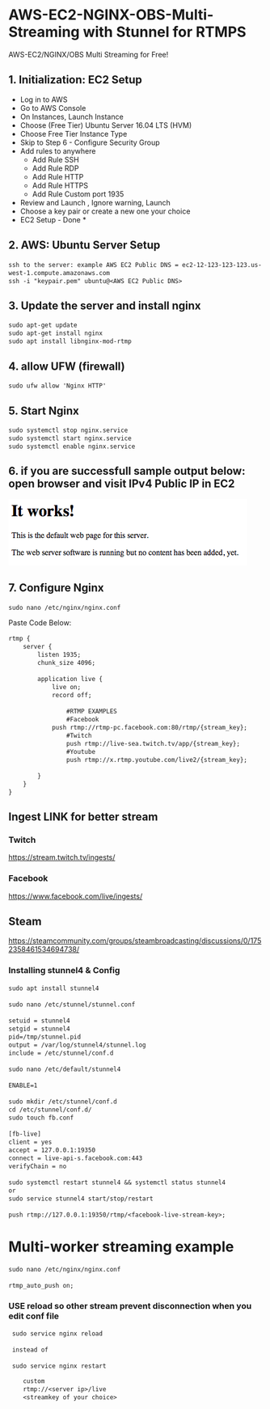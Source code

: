 # AWS-EC2-NGINX-OBS-Multi-Streaming with Stunnel for RTMPS
AWS-EC2/NGINX/OBS Multi Streaming for Free!

## 1. Initialization: EC2 Setup  
* Log in to AWS  
* Go to AWS Console  
* On Instances, Launch Instance  
* Choose (Free Tier) Ubuntu Server 16.04 LTS (HVM)  
* Choose Free Tier Instance Type  
* Skip to Step 6 - Configure Security Group  
* Add rules to anywhere
  - Add Rule SSH
  - Add Rule RDP
  - Add Rule HTTP  
  - Add Rule HTTPS
  - Add Rule Custom port 1935
* Review and Launch , Ignore warning, Launch  
* Choose a key pair or create a new one your choice  
* EC2 Setup - Done *  

## 2. AWS: Ubuntu Server Setup  
```
ssh to the server: example AWS EC2 Public DNS = ec2-12-123-123-123.us-west-1.compute.amazonaws.com
ssh -i "keypair.pem" ubuntu@<AWS EC2 Public DNS>
```

## 3. Update the server and install nginx  
```
sudo apt-get update
sudo apt-get install nginx
sudo apt install libnginx-mod-rtmp
```

## 4. allow UFW (firewall)
```
sudo ufw allow 'Nginx HTTP'
```

## 5. Start Nginx  
```
sudo systemctl stop nginx.service
sudo systemctl start nginx.service
sudo systemctl enable nginx.service
```

## 6. if you are successfull sample output below:  open browser and visit IPv4 Public IP in EC2
![alt text][logo]

[logo]: https://github.com/ohmcodes/AWS-EC2-setup-and-nginx-wordpress-postgresql-configurations/blob/master/default_apache.png?raw=true

## 7. Configure Nginx
```
sudo nano /etc/nginx/nginx.conf
```

Paste Code Below:  
```
rtmp {
	server {
		listen 1935;
		chunk_size 4096;

		application live {
			live on;
			record off;
      
      			#RTMP EXAMPLES
      			#Facebook
			push rtmp://rtmp-pc.facebook.com:80/rtmp/{stream_key};
      			#Twitch
      			push rtmp://live-sea.twitch.tv/app/{stream_key};
      			#Youtube
      			push rtmp://x.rtmp.youtube.com/live2/{stream_key};
      
		}
	}
}
```


## Ingest LINK for better stream

### Twitch
https://stream.twitch.tv/ingests/
### Facebook
https://www.facebook.com/live/ingests/

## Steam
https://steamcommunity.com/groups/steambroadcasting/discussions/0/1752358461534694738/

### Installing stunnel4 & Config
```
sudo apt install stunnel4

sudo nano /etc/stunnel/stunnel.conf

setuid = stunnel4
setgid = stunnel4
pid=/tmp/stunnel.pid
output = /var/log/stunnel4/stunnel.log
include = /etc/stunnel/conf.d

sudo nano /etc/default/stunnel4

ENABLE=1

sudo mkdir /etc/stunnel/conf.d
cd /etc/stunnel/conf.d/
sudo touch fb.conf

[fb-live]
client = yes
accept = 127.0.0.1:19350
connect = live-api-s.facebook.com:443
verifyChain = no

sudo systemctl restart stunnel4 && systemctl status stunnel4
or
sudo service stunnel4 start/stop/restart

push rtmp://127.0.0.1:19350/rtmp/<facebook-live-stream-key>;
```

# Multi-worker streaming example
```
sudo nano /etc/nginx/nginx.conf

rtmp_auto_push on;
```

### USE reload so other stream prevent disconnection when you edit conf file
```
 sudo service nginx reload
 
 instead of 
 
 sudo service nginx restart
```
```
	custom 
	rtmp://<server ip>/live
	<streamkey of your choice>
```
